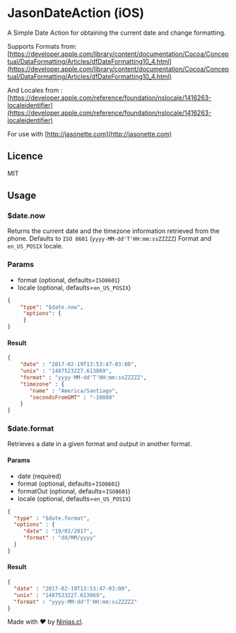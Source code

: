 # JasonDateAction (iOS)
A Simple Date Action for obtaining the current date and change formatting.

Supports Formats from: [https://developer.apple.com/library/content/documentation/Cocoa/Conceptual/DataFormatting/Articles/dfDateFormatting10_4.html](https://developer.apple.com/library/content/documentation/Cocoa/Conceptual/DataFormatting/Articles/dfDateFormatting10_4.html)

And Locales from : [https://developer.apple.com/reference/foundation/nslocale/1416263-localeidentifier](https://developer.apple.com/reference/foundation/nslocale/1416263-localeidentifier)

For use with 
[http://jasonette.com](http://jasonette.com)

## Licence
MIT

## Usage

### $date.now

Returns the current date and the timezone information retrieved from the phone. Defaults to `ISO 8601` (`yyyy-MM-dd'T'HH:mm:ssZZZZZ`) Format and `en_US_POSIX` locale.

### Params

- format (optional, defaults=`ISO8601`)
- locale (optional, defaults=`en_US_POSIX`)

```json
{
    "type": "$date.now",
     "options": {
     }
}
```

#### Result

```json
{
	"date" : "2017-02-19T13:53:47-03:00", 
	"unix" : "1487523227.613869",
    "format" : "yyyy-MM-dd'T'HH:mm:ssZZZZZ",
	"timezone" : {
	   "name" : "America/Santiago",
	   "secondsFromGMT" : "-10800"
	}
}
```

### $date.format
Retrieves a date in a given format and output in another format.

#### Params

- date (required)
- format (optional, defaults=`ISO8601`)
- formatOut (optional, defaults=`ISO8601`)
- locale (optional, defaults=`en_US_POSIX`)

```json
{
  "type" : "$date.format",
  "options" : {
     "date" : "19/02/2017",
     "format" : "dd/MM/yyyy"
  }
}
```

#### Result

```json
{
  "date" : "2017-02-19T13:53:47-03:00", 
  "unix" : "1487523227.613869",
  "format" : "yyyy-MM-dd'T'HH:mm:ssZZZZZ"
}
```

Made with <i class="fa fa-heart">&#9829;</i> by <a href="http://ninjas.cl" target="_blank">Ninjas.cl</a>.
